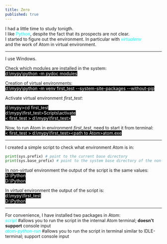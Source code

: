 ```yaml
---
title: Zero
published: true
---
```

I had a little time to study tonigth.  
I like <font color=cyan>Python</font>, despite the fact that its prospects are not clear.  
I started to figure out the environment. In particular with <font color=cyan>*virtualenv*</font>  
and the work of Atom in virtual environment.  
* * *
I use Windows.

Check which modules are installed in the system:  
<font style="color:white; background:black">d:\mypy\python -m pydoc modules
</font>

Creation of virtual environments:  
<font style="color:white; background:black">d:\mypy\python -m venv first_test --system-site-packages --without-pip</font>

Activate virtual environment *first_test*:

<font style="color:white; background:black">d:\mypy>cd first_test</font>  
<font style="color:white;background:black">d:\mypy\first_test>Scripts\activate</font>  
<font style="color:white;background:black">< first_test > d:\mypy\first_test>
</font>

Now, to run Atom in environment *first_test*, need to start it from terminal:  
<font style="color:white;background:black">< first_test > d:\mypy\first_test>\<path to Atom>atom.exe
</font>
* * *
I created a simple script to check what environment Atom is in:
```python
print(sys.prefix) # point to the current base directory
print(sys.base_prefix) # point to the system base directory of the non-virtual environment
```
In *non-virtual* environment the output of the script is the same values:  
<font style="color:white; background:black">
D:\Python  
D:\Python
</font>

In *virtual* environment the output of the script is:  
<font style="color:white; background:black">
d:\mypy\first_test  
D:\Python
</font>
* * *
For convenience, I have installed two packages in Atom:  
<font color=cyan>*script*</font>  #allows you to run the script in the internal Atom terminal; **doesn't support** console input  
<font color=cyan>*atom-python-run*</font> #allows you to run the script in terminal similar to IDLE-terminal; support console input
